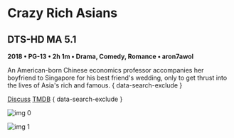# Crazy Rich Asians

## DTS-HD MA 5.1

**2018 • PG-13 • 2h 1m • Drama, Comedy, Romance • aron7awol**

An American-born Chinese economics professor accompanies her boyfriend to Singapore for his best friend's wedding, only to get thrust into the lives of Asia's rich and famous.
{ data-search-exclude }

[Discuss](https://www.avsforum.com/threads/bass-eq-for-filtered-movies.2995212/post-57109278)  [TMDB](https://www.themoviedb.org/movie/455207)
{ data-search-exclude }

![img 0](https://i.imgur.com/eFjCtiI.jpg)

![img 1](https://i.imgur.com/X4aomGZ.jpg)


